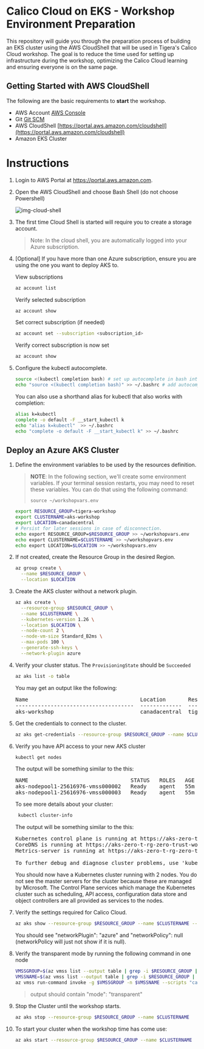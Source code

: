 # Calico Cloud on EKS - Workshop Environment Preparation

This repository will guide you through the preparation process of building an EKS cluster using the AWS CloudShell that will be used in Tigera's Calico Cloud workshop. The goal is to reduce the time used for setting up infrastructure during the workshop, optimizing the Calico Cloud learning and ensuring everyone is on the same page.

## Getting Started with AWS CloudShell

The following are the basic requirements to **start** the workshop.

* AWS Account [AWS Console](https://portal.aws.amazon.com)
* Git [Git SCM](https://git-scm.com/downloads)
* AWS CloudShell [https://portal.aws.amazon.com/cloudshell](https://portal.aws.amazon.com/cloudshell)
* Amazon EKS Cluster 

# Instructions

1. Login to AWS Portal at https://portal.aws.amazon.com.
2. Open the AWS CloudShell and choose Bash Shell (do not choose Powershell)

   ![img-cloud-shell](https://user-images.githubusercontent.com/104035488/214944180-0b72595f-b58d-445d-9bde-2530bd491ace.png)

3. The first time Cloud Shell is started will require you to create a storage account.

   > Note: In the cloud shell, you are automatically logged into your Azure subscription.

4. [Optional] If you have more than one Azure subscription, ensure you are using the one you want to deploy AKS to.

   View subscriptions
   ```bash
   az account list
   ```

   Verify selected subscription
   ```bash
   az account show
   ```

   Set correct subscription (if needed)
   ```bash
   az account set --subscription <subscription_id>
   ```
   
   Verify correct subscription is now set
   ```bash
   az account show
   ```

5. Configure the kubectl autocomplete.

   ```bash
   source <(kubectl completion bash) # set up autocomplete in bash into the current shell, bash-completion package should be installed first.
   echo "source <(kubectl completion bash)" >> ~/.bashrc # add autocomplete permanently to your bash shell.
   ```

   You can also use a shorthand alias for kubectl that also works with completion:

   ```bash
   alias k=kubectl
   complete -o default -F __start_kubectl k
   echo "alias k=kubectl"  >> ~/.bashrc
   echo "complete -o default -F __start_kubectl k" >> ~/.bashrc
   ```

## Deploy an Azure AKS Cluster

1. Define the environment variables to be used by the resources definition.

   > **NOTE**: In the following section, we'll create some environment variables. If your terminal session restarts, you may need to reset these variables. You can do that using the following command:
   >
   > ```console
   > source ~/workshopvars.env
   > ```

   ```bash
   export RESOURCE_GROUP=tigera-workshop
   export CLUSTERNAME=aks-workshop
   export LOCATION=canadacentral
   # Persist for later sessions in case of disconnection.
   echo export RESOURCE_GROUP=$RESOURCE_GROUP >> ~/workshopvars.env
   echo export CLUSTERNAME=$CLUSTERNAME >> ~/workshopvars.env
   echo export LOCATION=$LOCATION >> ~/workshopvars.env
   ```

2. If not created, create the Resource Group in the desired Region.
   
   ```bash
   az group create \
     --name $RESOURCE_GROUP \
     --location $LOCATION
   ```
   
3. Create the AKS cluster without a network plugin.
   
   ```bash
   az aks create \
     --resource-group $RESOURCE_GROUP \
     --name $CLUSTERNAME \
     --kubernetes-version 1.26 \
     --location $LOCATION \
     --node-count 2 \
     --node-vm-size Standard_B2ms \
     --max-pods 100 \
     --generate-ssh-keys \
     --network-plugin azure
   ```

4. Verify your cluster status. The `ProvisioningState` should be `Succeeded`

   ```bash
   az aks list -o table
   ```
 
   You may get an output like the following:

   <pre>
   Name                                   Location       ResourceGroup                         KubernetesVersion    CurrentKubernetesVersion    ProvisioningState    Fqdn
   -------------------------------------  -------------  ------------------------------------  -------------------  --------------------------  -------------------  -----------------------------------------------------------------------
   aks-workshop                           canadacentral  tigera-workshop                       1.26                 1.26.3                      Succeeded            aks-worksh-tigera-workshop-03cfb8-1juijlrg.hcp.canadacentral.azmk8s.io
   </pre>

5. Get the credentials to connect to the cluster.
   
   ```bash
   az aks get-credentials --resource-group $RESOURCE_GROUP --name $CLUSTERNAME
   ```

6. Verify you have API access to your new AKS cluster

   ```bash
   kubectl get nodes
   ```

   The output will be something similar to the this:

   <pre>
   NAME                                STATUS   ROLES   AGE   VERSION
   aks-nodepool1-25616976-vmss000002   Ready    agent   55m   v1.26.3
   aks-nodepool1-25616976-vmss000003   Ready    agent   55m   v1.26.3
   </pre>

   To see more details about your cluster:

   ```bash
    kubectl cluster-info
   ```

   The output will be something similar to the this:
   <pre>
   Kubernetes control plane is running at https://aks-zero-t-rg-zero-trust-wo-03cfb8-b3feb0f8.hcp.canadacentral.azmk8s.io:443
   CoreDNS is running at https://aks-zero-t-rg-zero-trust-wo-03cfb8-b3feb0f8.hcp.canadacentral.azmk8s.io:443/api/v1/namespaces/kube-system/services/kube-dns:dns/proxy
   Metrics-server is running at https://aks-zero-t-rg-zero-trust-wo-03cfb8-b3feb0f8.hcp.canadacentral.azmk8s.io:443/api/v1/namespaces/kube-system/services/https:metrics-server:/proxy

   To further debug and diagnose cluster problems, use 'kubectl cluster-info dump'.
   </pre>

   You should now have a Kubernetes cluster running with 2 nodes. You do not see the master servers for the cluster because these are managed by Microsoft. The Control Plane services which manage the Kubernetes cluster such as scheduling, API access, configuration data store and object controllers are all provided as services to the nodes.

7. Verify the settings required for Calico Cloud.
   
   ```bash
   az aks show --resource-group $RESOURCE_GROUP --name $CLUSTERNAME --query 'networkProfile'
   ```

   You should see "networkPlugin": "azure" and "networkPolicy": null (networkPolicy will just not show if it is null).

8. Verify the transparent mode by running the following command in one node

   ```bash
   VMSSGROUP=$(az vmss list --output table | grep -i $RESOURCE_GROUP | awk -F ' ' '{print $2}')
   VMSSNAME=$(az vmss list --output table | grep -i $RESOURCE_GROUP | awk -F ' ' '{print $1}')
   az vmss run-command invoke -g $VMSSGROUP -n $VMSSNAME --scripts "cat /etc/cni/net.d/*" --command-id RunShellScript --instance-id 0 --query 'value[0].message' --output table
   ```
   
   > output should contain "mode": "transparent"

9. Stop the Cluster until the workshop starts.

   ```bash
   az aks stop --resource-group $RESOURCE_GROUP --name $CLUSTERNAME
   ```

10. To start your cluster when the workshop time has come use:

    ```bash
    az aks start --resource-group $RESOURCE_GROUP --name $CLUSTERNAME
    ```
